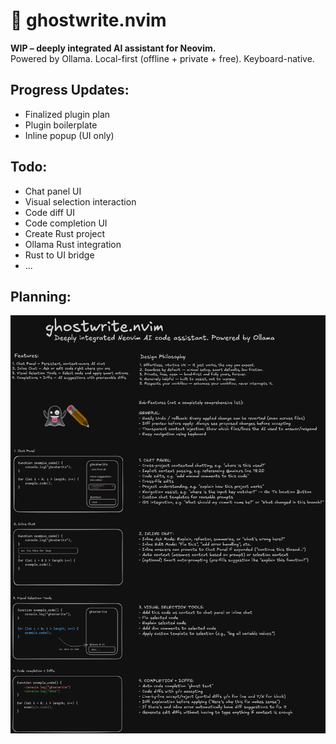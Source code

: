 # 👻 ghostwrite.nvim

**WIP – deeply integrated AI assistant for Neovim.**  
Powered by Ollama. Local-first (offline + private + free). Keyboard-native.

## Progress Updates:
- Finalized plugin plan
- Plugin boilerplate
- Inline popup (UI only)

## Todo:
- Chat panel UI
- Visual selection interaction
- Code diff UI
- Code completion UI
- Create Rust project
- Ollama Rust integration
- Rust to UI bridge
- ...

## Planning:

![UX Sketch](assets/ghostwrite-plan.png)
